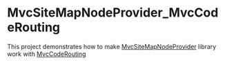 # MvcSiteMapNodeProvider_MvcCodeRouting
This project demonstrates how to make [MvcSiteMapNodeProvider](https://github.com/maartenba/MvcSiteMapProvider) library work with [MvcCodeRouting](https://github.com/maxtoroq/MvcCodeRouting)

